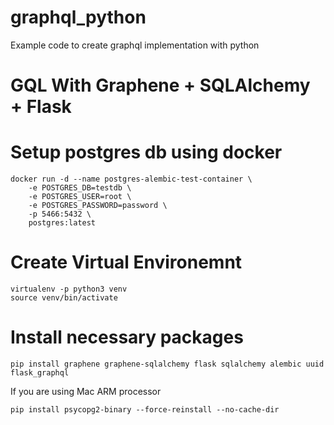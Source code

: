 # graphql_python
Example code to create graphql implementation with python


# GQL With Graphene + SQLAlchemy + Flask

# Setup postgres db using docker 
```
docker run -d --name postgres-alembic-test-container \
    -e POSTGRES_DB=testdb \
    -e POSTGRES_USER=root \
    -e POSTGRES_PASSWORD=password \
    -p 5466:5432 \
    postgres:latest

```

# Create Virtual Environemnt
```
virtualenv -p python3 venv
source venv/bin/activate 
```

# Install necessary packages
```
pip install graphene graphene-sqlalchemy flask sqlalchemy alembic uuid flask_graphql
```

If you are using Mac ARM processor
```
pip install psycopg2-binary --force-reinstall --no-cache-dir
```